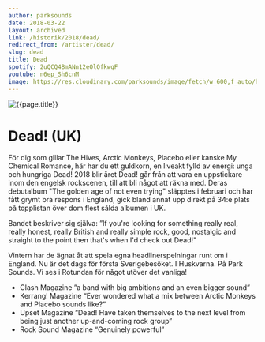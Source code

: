 ```yaml
---
author: parksounds
date: 2018-03-22
layout: archived
link: /historik/2018/dead/
redirect_from: /artister/dead/
slug: dead
title: Dead
spotify: 2uQCQ4BmANn12eOlOfkwqF
youtube: n6ep_Sh6cnM
image: https://res.cloudinary.com/parksounds/image/fetch/w_600,f_auto/https://parksounds.se/images/artists/dead-park-sounds-2018.jpg
---
```


![{{page.title}}]({{page.image}})

# Dead! (UK)

För dig som gillar The Hives, Arctic Monkeys, Placebo eller kanske My Chemical Romance, här har du ett guldkorn, en liveakt fylld av energi: unga och hungriga Dead!
2018 blir året Dead! går från att vara en uppstickare inom den engelsk rockscenen, till att bli något att räkna med. Deras debutalbum "The golden age of not even trying" släpptes i februari och har fått grymt bra respons i England, gick bland annat upp direkt på 34:e plats på topplistan över dom flest sålda albumen i UK.

Bandet beskriver sig själva: ”If you're looking for something really real, really honest, really British and really simple rock, good, nostalgic and straight to the point then that's when I'd check out Dead!" 

Vintern har de ägnat åt att spela egna headlinerspelningar runt om i England. Nu är det dags för första Sverigebesöket. I Huskvarna. På Park Sounds. Vi ses i Rotundan för något utöver det vanliga! 
* Clash Magazine ”a band with big ambitions and an even bigger sound”
* Kerrang! Magazine “Ever wondered what a mix between Arctic Monkeys and Placebo sounds like?”
* Upset Magazine “Dead! Have taken themselves to the next level from being just another up-and-coming rock group”
* Rock Sound Magazine “Genuinely powerful”
